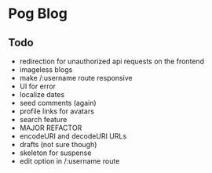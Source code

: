 # Pog Blog

## Todo
- redirection for unauthorized api requests on the frontend
- imageless blogs
- make /:username route responsive
- UI for error
- localize dates
- seed comments (again)
- profile links for avatars
- search feature
- MAJOR REFACTOR
- encodeURI and decodeURI URLs
- drafts (not sure though)
- skeleton for suspense
- edit option in /:username route
